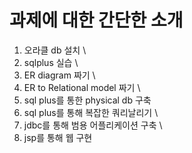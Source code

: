 #  과제에 대한 간단한 소개
1. 오라클 db 설치 \
2. sqlplus 실습 \
3. ER diagram 짜기 \
4. ER to Relational model 짜기 \
5. sql plus를 통한 physical db 구축
6. sql plus를 통해 복잡한 쿼리날리기 \
7. jdbc를 통해 범용 어플리케이션 구축 \
8. jsp를 통해 웹 구현